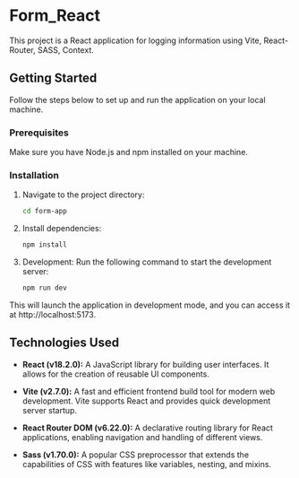 # Form_React

This project is a React application for logging information using Vite, React-Router, SASS, Context.

## Getting Started

Follow the steps below to set up and run the application on your local machine.

### Prerequisites

Make sure you have Node.js and npm installed on your machine.

### Installation

1. Navigate to the project directory:

   ```bash
   cd form-app
2. Install dependencies:
   ```bash
   npm install

3. Development:
Run the following command to start the development server:
   ```bash
   npm run dev
This will launch the application in development mode, and you can access it at http://localhost:5173.

## Technologies Used

- **React (v18.2.0):** A JavaScript library for building user interfaces. It allows for the creation of reusable UI components.

- **Vite (v2.7.0):** A fast and efficient frontend build tool for modern web development. Vite supports React and provides quick development server startup.

- **React Router DOM (v6.22.0):** A declarative routing library for React applications, enabling navigation and handling of different views.

- **Sass (v1.70.0):** A popular CSS preprocessor that extends the capabilities of CSS with features like variables, nesting, and mixins.


